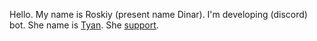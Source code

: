 Hello. My name is Roskiy (present name Dinar).
I'm developing (discord) bot. She name is [Tyan](https://discord.com/api/oauth2/authorize?client_id=881142784671768616&permissions=8&scope=bot). She [support](https://discord.com/invite/MTxrnxbZA5).
<!---
RoskiyADR/RoskiyADR is a ✨ special ✨ repository because its `README.md` (this file) appears on your GitHub profile.
You can click the Preview link to take a look at your changes.
--->
